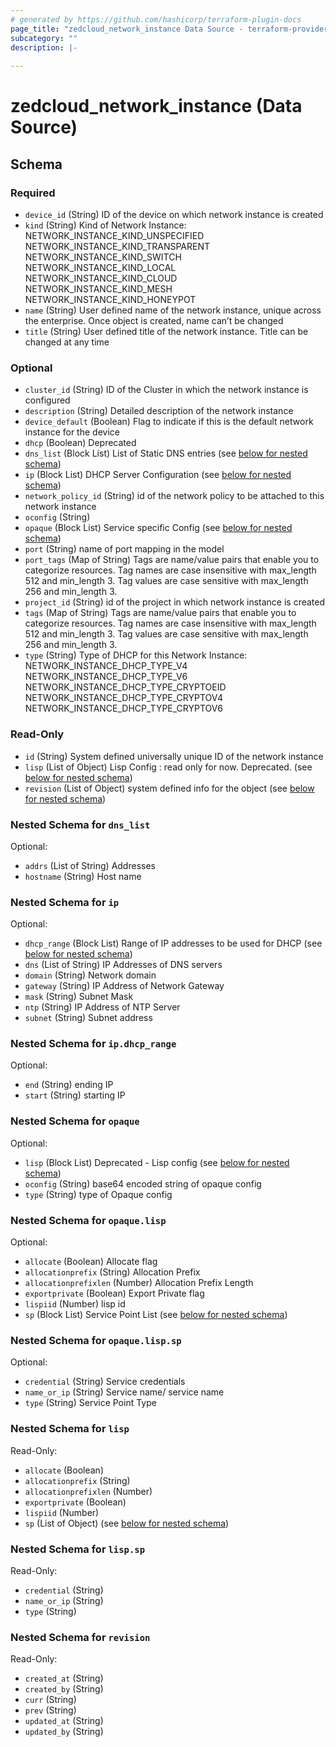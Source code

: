 ```yaml
---
# generated by https://github.com/hashicorp/terraform-plugin-docs
page_title: "zedcloud_network_instance Data Source - terraform-provider-zedcloud"
subcategory: ""
description: |-
  
---
```


# zedcloud_network_instance (Data Source)





<!-- schema generated by tfplugindocs -->
## Schema

### Required

- `device_id` (String) ID of the device on which network instance is created
- `kind` (String) Kind of Network Instance:
NETWORK_INSTANCE_KIND_UNSPECIFIED
NETWORK_INSTANCE_KIND_TRANSPARENT
NETWORK_INSTANCE_KIND_SWITCH
NETWORK_INSTANCE_KIND_LOCAL
NETWORK_INSTANCE_KIND_CLOUD
NETWORK_INSTANCE_KIND_MESH
NETWORK_INSTANCE_KIND_HONEYPOT
- `name` (String) User defined name of the network instance, unique across the enterprise. Once object is created, name can’t be changed
- `title` (String) User defined title of the network instance. Title can be changed at any time

### Optional

- `cluster_id` (String) ID of the Cluster in which the network instance is configured
- `description` (String) Detailed description of the network instance
- `device_default` (Boolean) Flag to indicate if this is the default network instance for the device
- `dhcp` (Boolean) Deprecated
- `dns_list` (Block List) List of Static DNS entries (see [below for nested schema](#nestedblock--dns_list))
- `ip` (Block List) DHCP Server Configuration (see [below for nested schema](#nestedblock--ip))
- `network_policy_id` (String) id of the network policy to be attached to this network instance
- `oconfig` (String)
- `opaque` (Block List) Service specific Config (see [below for nested schema](#nestedblock--opaque))
- `port` (String) name of port mapping in the model
- `port_tags` (Map of String) Tags are name/value pairs that enable you to categorize resources. Tag names are case insensitive with max_length 512 and min_length 3. Tag values are case sensitive with max_length 256 and min_length 3.
- `project_id` (String) id of the project in which network instance is created
- `tags` (Map of String) Tags are name/value pairs that enable you to categorize resources. Tag names are case insensitive with max_length 512 and min_length 3. Tag values are case sensitive with max_length 256 and min_length 3.
- `type` (String) Type of DHCP for this Network Instance:
NETWORK_INSTANCE_DHCP_TYPE_V4
NETWORK_INSTANCE_DHCP_TYPE_V6
NETWORK_INSTANCE_DHCP_TYPE_CRYPTOEID
NETWORK_INSTANCE_DHCP_TYPE_CRYPTOV4
NETWORK_INSTANCE_DHCP_TYPE_CRYPTOV6

### Read-Only

- `id` (String) System defined universally unique ID of the network instance
- `lisp` (List of Object) Lisp Config : read only for now. Deprecated. (see [below for nested schema](#nestedatt--lisp))
- `revision` (List of Object) system defined info for the object (see [below for nested schema](#nestedatt--revision))

<a id="nestedblock--dns_list"></a>
### Nested Schema for `dns_list`

Optional:

- `addrs` (List of String) Addresses
- `hostname` (String) Host name


<a id="nestedblock--ip"></a>
### Nested Schema for `ip`

Optional:

- `dhcp_range` (Block List) Range of IP addresses to be used for DHCP (see [below for nested schema](#nestedblock--ip--dhcp_range))
- `dns` (List of String) IP Addresses of DNS servers
- `domain` (String) Network domain
- `gateway` (String) IP Address of Network Gateway
- `mask` (String) Subnet Mask
- `ntp` (String) IP Address of NTP Server
- `subnet` (String) Subnet address

<a id="nestedblock--ip--dhcp_range"></a>
### Nested Schema for `ip.dhcp_range`

Optional:

- `end` (String) ending IP
- `start` (String) starting IP



<a id="nestedblock--opaque"></a>
### Nested Schema for `opaque`

Optional:

- `lisp` (Block List) Deprecated - Lisp config (see [below for nested schema](#nestedblock--opaque--lisp))
- `oconfig` (String) base64 encoded string of opaque config
- `type` (String) type of Opaque config

<a id="nestedblock--opaque--lisp"></a>
### Nested Schema for `opaque.lisp`

Optional:

- `allocate` (Boolean) Allocate flag
- `allocationprefix` (String) Allocation Prefix
- `allocationprefixlen` (Number) Allocation Prefix Length
- `exportprivate` (Boolean) Export Private flag
- `lispiid` (Number) lisp id
- `sp` (Block List) Service Point List (see [below for nested schema](#nestedblock--opaque--lisp--sp))

<a id="nestedblock--opaque--lisp--sp"></a>
### Nested Schema for `opaque.lisp.sp`

Optional:

- `credential` (String) Service credentials
- `name_or_ip` (String) Service name/ service name
- `type` (String) Service Point Type




<a id="nestedatt--lisp"></a>
### Nested Schema for `lisp`

Read-Only:

- `allocate` (Boolean)
- `allocationprefix` (String)
- `allocationprefixlen` (Number)
- `exportprivate` (Boolean)
- `lispiid` (Number)
- `sp` (List of Object) (see [below for nested schema](#nestedobjatt--lisp--sp))

<a id="nestedobjatt--lisp--sp"></a>
### Nested Schema for `lisp.sp`

Read-Only:

- `credential` (String)
- `name_or_ip` (String)
- `type` (String)



<a id="nestedatt--revision"></a>
### Nested Schema for `revision`

Read-Only:

- `created_at` (String)
- `created_by` (String)
- `curr` (String)
- `prev` (String)
- `updated_at` (String)
- `updated_by` (String)
